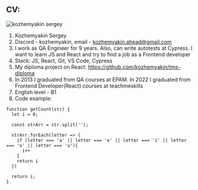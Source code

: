 ## CV:

![kozhemyakin sergey](https://avatars.githubusercontent.com/u/19146069?s=96&v=4 "kozhemyakin sergey")

1. Kozhemyakin Sergey
2. Discord - kozhemyakin, email - kozhemyakin.ahead@gmail.com
3. I work as QA Engineer for 9 years. Also, can write autotests at Cypress. I want to learn JS and React and try to find a job as a Frontend developer
4. Stack: JS, React, Git, VS Code, Cypress
5. My diploma project on React: https://github.com/kozhemyakin/tms-diploma 
6. In 2013 I graduated from QA courses at EPAM. In 2022 I graduated from Frontend Developer(React) courses at teachmeskills
7. English level - B1
8. Code example: 

```
function getCount(str) {
  let i = 0;
  
  const strArr = str.split('');
  
  strArr.forEach(letter => {
    if (letter === 'a' || letter === 'e' || letter === 'i' || letter === 'o' || letter === 'u'){
      i++
    }
    return i
  })
  
  return i;
}
```
